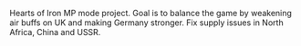 Hearts of Iron MP mode project. Goal is to balance the game by weakening air buffs on UK and making Germany stronger. Fix supply issues in North Africa, China and USSR.
